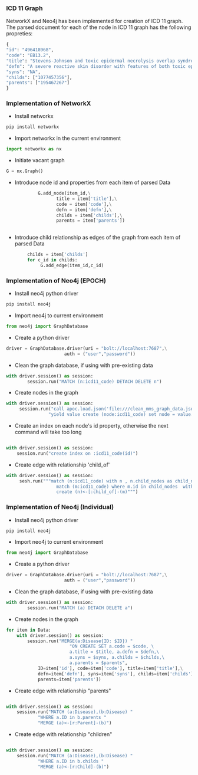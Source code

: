
### ICD 11 Graph
 
NetworkX and Neo4j has been implemented for creation of ICD 11 graph. The parsed document for each of the node in ICD 11 graph has the following propreties:

```python
{
"id": "496418968",
"code": "EB13.2",
"title": "Stevens-Johnson and toxic epidermal necrolysis overlap syndrome",
"defn": "A severe reactive skin disorder with features of both toxic epidermal...",
"syns": "NA",
"childs": ["1077457356"],
"parents": ["195467267"]
}
```

### Implementation of NetworkX

- Install networkx 

```bash
pip install networkx
```
- Import networkx in the current environment

```python
import networkx as nx
```

- Initiate vacant graph
```python
G = nx.Graph()
```
- Introduce node id and properties from each item of parsed Data

```python
            G.add_node(item_id,\
                   title = item['title'],\
                   code = item['code'],\
                   defn = item['defn'],\
                   childs = item['childs'],\
                   parents = item['parents'])
         
```
- Introduce child relationship as edges of the graph from each item of parsed Data

```python
        childs = item['childs']
        for c_id in childs:
             G.add_edge(item_id,c_id)
```
                
### Implementation of Neo4j (EPOCH)

- Install neo4j python driver

```bash
pip install neo4j
```
- Import neo4j to current environment

```python
from neo4j import GraphDatabase
```             
- Create a python driver

```python
driver = GraphDatabase.driver(uri = "bolt://localhost:7687",\
                      auth = ("user","password"))
```                
 - Clean the graph database, if using with pre-existing data
 
```python
with driver.session() as session:
        session.run("MATCH (n:icd11_code) DETACH DELETE n")
```
- Create nodes in the graph

```python
with driver.session() as session:
     session.run("call apoc.load.json('file:///clean_mms_graph_data.json')"
                "yield value create (node:icd11_code) set node = value.props;")
```
                
- Create an index on each node's id property, otherwise the next command will take too long

```python

with driver.session() as session:
    session.run("create index on :icd11_code(id)")
```


- Create edge with relationship 'child_of'

```python
with driver.session() as session:
     sesh.run("""match (n:icd11_code) with n , n.child_nodes as child_nodes
     		       match (m:icd11_code) where m.id in child_nodes  with n, m
        	       create (n)<-[:child_of]-(m)""")
```

### Implementation of Neo4j (Individual)

- Install neo4j python driver

```bash
pip install neo4j
```
- Import neo4j to current environment

```python
from neo4j import GraphDatabase
```             
- Create a python driver

```python
driver = GraphDatabase.driver(uri = "bolt://localhost:7687",\
                      auth = ("user","password"))
```                
 - Clean the graph database, if using with pre-existing data
 
```python
with driver.session() as session:
        session.run("MATCH (a) DETACH DELETE a")
```
- Create nodes in the graph

```python
for item in Data:
    with driver.session() as session:
        session.run("MERGE(a:Disease{ID: $ID}) "
                        "ON CREATE SET a.code = $code, \
                        a.title = $title, a.defn = $defn,\
                        a.syns = $syns, a.childs = $childs,\
                        a.parents = $parents",
            ID=item['id'], code=item['code'], title=item['title'],\
            defn=item['defn'], syns=item['syns'], childs=item['childs'],\
            parents=item['parents'])
```
                
- Create edge with relationship "parents"

```python

with driver.session() as session:
    session.run("MATCH (a:Disease),(b:Disease) "
            "WHERE a.ID in b.parents "
            "MERGE (a)<-[r:Parent]-(b)")
```


- Create edge with relationship "children"

```python

with driver.session() as session:
    session.run("MATCH (a:Disease),(b:Disease) "
            "WHERE a.ID in b.childs "
            "MERGE (a)<-[r:Child]-(b)")
```


                
                
                
